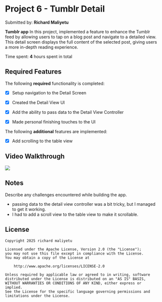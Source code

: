 # Project 6 - Tumblr Detail

Submitted by: **Richard Maliyetu**

**Tumblr app** In this project, implemented a feature to enhance the Tumblr feed by allowing users to tap on a blog post and navigate to a detailed view. This detail screen displays the full content of the selected post, giving users a more in-depth reading experience.

Time spent: **4** hours spent in total

## Required Features

The following **required** functionality is completed:

- [x] Setup navigation to the Detail Screen
- [x] Created the Detail View UI
- [x] Add the ability to pass data to the Detail View Controller
- [x] Made personal finishing touches to the UI


The following **additional** features are implemented:

- [x] Add scrolling to the table view

## Video Walkthrough

<div>
    <a href="https://www.loom.com/share/60f9633d72984f3e99a4bb688d48be10">
    </a>
    <a href="https://www.loom.com/share/60f9633d72984f3e99a4bb688d48be10">
      <img style="max-width:300px;" src="https://cdn.loom.com/sessions/thumbnails/60f9633d72984f3e99a4bb688d48be10-88aa6b715f09192c-full-play.gif">
    </a>
  </div>

## Notes

Describe any challenges encountered while building the app.

- passing data to the detail view controller was a bit tricky, but I managed to get it working.
- I had to add a scroll view to the table view to make it scrollable.

## License

    Copyright 2025 richard maliyetu

    Licensed under the Apache License, Version 2.0 (the "License");
    you may not use this file except in compliance with the License.
    You may obtain a copy of the License at

        http://www.apache.org/licenses/LICENSE-2.0

    Unless required by applicable law or agreed to in writing, software
    distributed under the License is distributed on an "AS IS" BASIS,
    WITHOUT WARRANTIES OR CONDITIONS OF ANY KIND, either express or implied.
    See the License for the specific language governing permissions and
    limitations under the License.